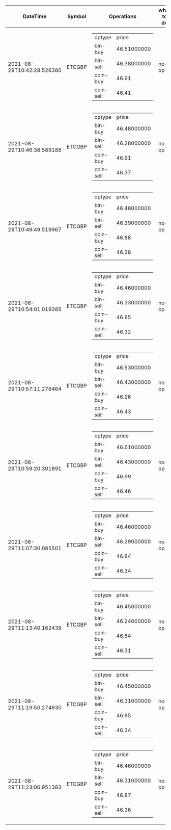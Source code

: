 | DateTime | Symbol | Operations | what to do | profit-loss |
| ------------- | ------------- | ------------- | ------------- | ------------- | 
| 2021-08-29T10:42:28.526380| ETCGBP| <table><tr><td>optype</td><td>price</td></tr><tr><td>bin-buy</td><td>46.51000000</td></tr><tr><td>bin-sell</td><td>46.38000000</td></tr><tr><td>coin-buy</td><td>46.91</td></tr><tr><td>coin-sell</td><td>46.41</td></tr></table>| no-op| -0.1| 
| 2021-08-29T10:46:38.589188| ETCGBP| <table><tr><td>optype</td><td>price</td></tr><tr><td>bin-buy</td><td>46.48000000</td></tr><tr><td>bin-sell</td><td>46.28000000</td></tr><tr><td>coin-buy</td><td>46.91</td></tr><tr><td>coin-sell</td><td>46.37</td></tr></table>| no-op| -0.11| 
| 2021-08-29T10:49:49.519967| ETCGBP| <table><tr><td>optype</td><td>price</td></tr><tr><td>bin-buy</td><td>46.48000000</td></tr><tr><td>bin-sell</td><td>46.39000000</td></tr><tr><td>coin-buy</td><td>46.88</td></tr><tr><td>coin-sell</td><td>46.38</td></tr></table>| no-op| -0.1| 
| 2021-08-29T10:54:01.019385| ETCGBP| <table><tr><td>optype</td><td>price</td></tr><tr><td>bin-buy</td><td>46.46000000</td></tr><tr><td>bin-sell</td><td>46.33000000</td></tr><tr><td>coin-buy</td><td>46.85</td></tr><tr><td>coin-sell</td><td>46.32</td></tr></table>| no-op| -0.14| 
| 2021-08-29T10:57:11.276464| ETCGBP| <table><tr><td>optype</td><td>price</td></tr><tr><td>bin-buy</td><td>46.53000000</td></tr><tr><td>bin-sell</td><td>46.43000000</td></tr><tr><td>coin-buy</td><td>46.96</td></tr><tr><td>coin-sell</td><td>46.43</td></tr></table>| no-op| -0.1| 
| 2021-08-29T10:59:20.301891| ETCGBP| <table><tr><td>optype</td><td>price</td></tr><tr><td>bin-buy</td><td>46.61000000</td></tr><tr><td>bin-sell</td><td>46.43000000</td></tr><tr><td>coin-buy</td><td>46.99</td></tr><tr><td>coin-sell</td><td>46.46</td></tr></table>| no-op| -0.15| 
| 2021-08-29T11:07:30.085501| ETCGBP| <table><tr><td>optype</td><td>price</td></tr><tr><td>bin-buy</td><td>46.46000000</td></tr><tr><td>bin-sell</td><td>46.29000000</td></tr><tr><td>coin-buy</td><td>46.84</td></tr><tr><td>coin-sell</td><td>46.34</td></tr></table>| no-op| -0.12| 
| 2021-08-29T11:13:40.162439| ETCGBP| <table><tr><td>optype</td><td>price</td></tr><tr><td>bin-buy</td><td>46.45000000</td></tr><tr><td>bin-sell</td><td>46.24000000</td></tr><tr><td>coin-buy</td><td>46.84</td></tr><tr><td>coin-sell</td><td>46.31</td></tr></table>| no-op| -0.14| 
| 2021-08-29T11:19:50.274630| ETCGBP| <table><tr><td>optype</td><td>price</td></tr><tr><td>bin-buy</td><td>46.45000000</td></tr><tr><td>bin-sell</td><td>46.31000000</td></tr><tr><td>coin-buy</td><td>46.85</td></tr><tr><td>coin-sell</td><td>46.34</td></tr></table>| no-op| -0.11| 
| 2021-08-29T11:23:06.951383| ETCGBP| <table><tr><td>optype</td><td>price</td></tr><tr><td>bin-buy</td><td>46.46000000</td></tr><tr><td>bin-sell</td><td>46.31000000</td></tr><tr><td>coin-buy</td><td>46.87</td></tr><tr><td>coin-sell</td><td>46.36</td></tr></table>| no-op| -0.1| 
